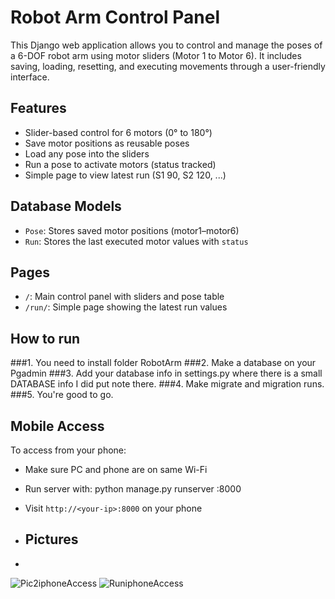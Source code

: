# Robot Arm Control Panel

This Django web application allows you to control and manage the poses of a 6-DOF robot arm using motor sliders (Motor 1 to Motor 6). It includes saving, loading, resetting, and executing movements through a user-friendly interface.

## Features

- Slider-based control for 6 motors (0° to 180°)
- Save motor positions as reusable poses
- Load any pose into the sliders
- Run a pose to activate motors (status tracked)
- Simple page to view latest run (S1 90, S2 120, ...)

## Database Models

- `Pose`: Stores saved motor positions (motor1–motor6)
- `Run`: Stores the last executed motor values with `status`

## Pages

- `/`: Main control panel with sliders and pose table
- `/run/`: Simple page showing the latest run values

## How to run
###1. You need to install folder RobotArm 
###2. Make a database on your Pgadmin 
###3. Add your database info in settings.py where there is a small DATABASE info I did put note there.
###4. Make migrate and migration runs.
###5. You're good to go. 

## Mobile Access 

To access from your phone:
- Make sure PC and phone are on same Wi-Fi
- Run server with:
python manage.py runserver <your-ip>:8000
- Visit `http://<your-ip>:8000` on your phone

- ## Pictures
- 
![Pic2iphoneAccess](https://github.com/user-attachments/assets/9ccf28c8-9caf-4510-9546-0ee937998ebf)
![RuniphoneAccess](https://github.com/user-attachments/assets/dfd0e584-68f0-4c66-bf2e-106a089c1859)
